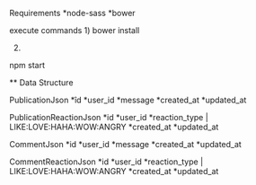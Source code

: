 Requirements
*node-sass
*bower

execute commands
1)
bower install

2)
npm start




** Data Structure

PublicationJson
*îd
*user_id
*message
*created_at
*updated_at

PublicationReactionJson
*id
*user_id
*reaction_type | LIKE:LOVE:HAHA:WOW:ANGRY
*created_at
*updated_at

CommentJson
*id
*user_id
*message
*created_at
*updated_at

CommentReactionJson
*id
*user_id
*reaction_type | LIKE:LOVE:HAHA:WOW:ANGRY
*created_at
*updated_at
